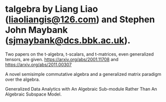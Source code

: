 # talgebra by Liang Liao (liaoliangis@126.com) and Stephen John Maybank (sjmaybank@dcs.bbk.ac.uk). 
Two papers on the t-algebra, t-scalars, and t-matrices, even generalized tensors, are given. 
https://arxiv.org/abs/2001.11708 and https://arxiv.org/abs/2011.00307

A novel semisimple commutative algebra and a generalized matrix paradigm over the algebra.  


Generalized Data Analytics with An Algebraic Sub-module Rather Than An Algebraic Subspace Model.   
